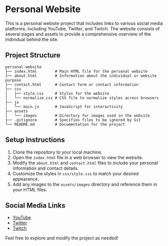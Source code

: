 # Personal Website

This is a personal website project that includes links to various social media platforms, including YouTube, Twitter, and Twitch. The website consists of several pages and assets to provide a comprehensive overview of the individual behind the site.

## Project Structure

```
personal-website
├── index.html        # Main HTML file for the personal website
├── about.html        # Information about the individual or website purpose
├── contact.html      # Contact form or contact information
├── css
│   ├── style.css     # Styles for the website
│   └── normalize.css # CSS file to normalize styles across browsers
├── js
│   └── main.js       # JavaScript for interactivity
├── assets
│   └── images        # Directory for images used in the website
├── .gitignore        # Specifies files to be ignored by Git
└── README.md         # Documentation for the project
```

## Setup Instructions

1. Clone the repository to your local machine.
2. Open the `index.html` file in a web browser to view the website.
3. Modify the `about.html` and `contact.html` files to include your personal information and contact details.
4. Customize the styles in `css/style.css` to match your desired appearance.
5. Add any images to the `assets/images` directory and reference them in your HTML files.

## Social Media Links

- [YouTube](https://www.youtube.com/yourchannel)
- [Twitter](https://twitter.com/yourprofile)
- [Twitch](https://www.twitch.tv/yourchannel)

Feel free to explore and modify the project as needed!